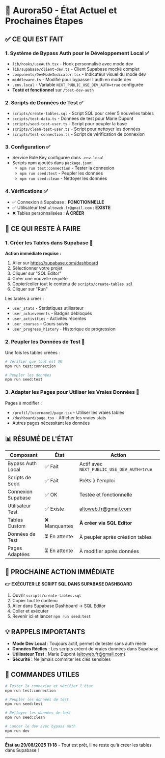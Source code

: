 # 🚀 Aurora50 - État Actuel et Prochaines Étapes

## ✅ CE QUI EST FAIT

### 1. **Système de Bypass Auth pour le Développement Local** ✅
- `lib/hooks/useAuth.tsx` - Hook personnalisé avec mode dev
- `lib/supabase/client-dev.ts` - Client Supabase mocké complet
- `components/DevModeIndicator.tsx` - Indicateur visuel du mode dev
- `middleware.ts` - Modifié pour bypasser l'auth en mode dev
- `.env.local` - Variable `NEXT_PUBLIC_USE_DEV_AUTH=true` configurée
- **Testé et fonctionnel** sur `/test-dev-auth`

### 2. **Scripts de Données de Test** ✅
- `scripts/create-tables.sql` - Script SQL pour créer 5 nouvelles tables
- `scripts/test-data.ts` - Données de test pour Marie Dupont
- `scripts/seed-test-user.ts` - Script pour peupler la base
- `scripts/clean-test-user.ts` - Script pour nettoyer les données
- `scripts/test-connection.ts` - Script de vérification de connexion

### 3. **Configuration** ✅
- Service Role Key configurée dans `.env.local`
- Scripts npm ajoutés dans `package.json`:
  - `npm run test:connection` - Tester la connexion
  - `npm run seed:test` - Peupler les données
  - `npm run seed:clean` - Nettoyer les données

### 4. **Vérifications** ✅
- ✅ Connexion à Supabase : **FONCTIONNELLE**
- ✅ Utilisateur test `altoweb.fr@gmail.com` : **EXISTE**
- ❌ Tables personnalisées : **À CRÉER**

## 🔴 CE QUI RESTE À FAIRE

### 1. **Créer les Tables dans Supabase** 🔴

**Action immédiate requise :**

1. Aller sur https://supabase.com/dashboard
2. Sélectionner votre projet
3. Cliquer sur "SQL Editor"
4. Créer une nouvelle requête
5. Copier/coller tout le contenu de `scripts/create-tables.sql`
6. Cliquer sur "Run"

Les tables à créer :
- `user_stats` - Statistiques utilisateur
- `user_achievements` - Badges débloqués
- `user_activities` - Activités récentes
- `user_courses` - Cours suivis
- `user_progress_history` - Historique de progression

### 2. **Peupler les Données de Test** 🔴

Une fois les tables créées :

```bash
# Vérifier que tout est OK
npm run test:connection

# Peupler les données
npm run seed:test
```

### 3. **Adapter les Pages pour Utiliser les Vraies Données** 🔴

Pages à modifier :
- `/profil/[username]/page.tsx` - Utiliser les vraies tables
- `/dashboard/page.tsx` - Afficher les vraies stats
- Autres pages nécessitant les données

## 📊 RÉSUMÉ DE L'ÉTAT

| Composant | État | Action |
|-----------|------|--------|
| Bypass Auth Local | ✅ Fait | Actif avec `NEXT_PUBLIC_USE_DEV_AUTH=true` |
| Scripts de Seed | ✅ Fait | Prêts à l'emploi |
| Connexion Supabase | ✅ OK | Testée et fonctionnelle |
| Utilisateur Test | ✅ Existe | altoweb.fr@gmail.com |
| Tables Custom | ❌ Manquantes | **À créer via SQL Editor** |
| Données de Test | ⏳ En attente | À peupler après création tables |
| Pages Adaptées | ⏳ En attente | À modifier après données |

## 🎯 PROCHAINE ACTION IMMÉDIATE

**👉 EXÉCUTER LE SCRIPT SQL DANS SUPABASE DASHBOARD**

1. Ouvrir `scripts/create-tables.sql`
2. Copier tout le contenu
3. Aller dans Supabase Dashboard → SQL Editor
4. Coller et exécuter
5. Revenir ici et lancer `npm run seed:test`

## 💡 RAPPELS IMPORTANTS

- **Mode Dev Local** : Toujours actif, permet de tester sans auth réelle
- **Données Réelles** : Les scripts créent de vraies données dans Supabase
- **Utilisateur Test** : Marie Dupont (altoweb.fr@gmail.com)
- **Sécurité** : Ne jamais commiter les clés sensibles

## 📝 COMMANDES UTILES

```bash
# Tester la connexion et vérifier l'état
npm run test:connection

# Peupler les données de test
npm run seed:test

# Nettoyer les données de test
npm run seed:clean

# Lancer le dev avec bypass auth
npm run dev
```

---

**État au 29/08/2025 11:18** - Tout est prêt, il ne reste qu'à créer les tables dans Supabase !
